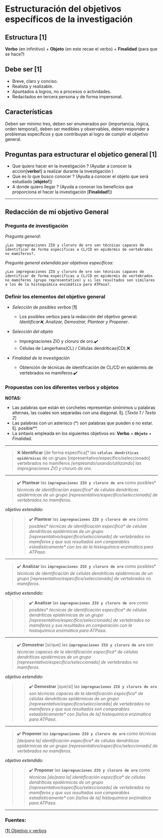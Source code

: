# Estructuración del objetivos específicos de la investigación 

## Estructura [**1**]

**Verbo** (en infinitivo) + **Objeto** (en este recae el verbo) + **Finalidad** (para que se hace?)

## Debe ser [**1**]

- Breve, claro y conciso.
- Realista y realizable.
- Apuntados a logros, no a procesos o actividades.
- Redactados en tercera persona y de forma impersonal.

## Características 

Deben ser mínimo tres, deben ser enumerados por {importancia, lógica, orden temporal}, deben ser medibles y observables, deben responder a problemas específicos y que contribuyan al logro de cumplir el objetivo general.  

## Preguntas para estructurar el objetico general [**1**]

- Que quiero hacer en la investigación ? (Ayudar a conocer la acción[**verbo!**] a realizar durante la investigación
)
- Que es lo que busco conocer ? (Ayuda a conocer el objeto que será estudiado [**objeto!**])
- A donde quiero llegar ? (Ayuda a conocer los beneficios que proporciona el hacer la investigación [**Finalidad!**])

- - -

## Redacción de mi objetivo General 

### Pregunta de investigación

*Pregunta general*:

    ¿Las impregnaciones ZIO y cloruro de oro son técnicas capaces de identificar de forma específicas a CL/CD en epidermis de vertebrados no mamíferos?.

*Pregunta general extendida por objetivos específicos*:

    ¿Las impregnaciones ZIO y cloruro de oro son técnicas capaces de identificar de forma específicas a CL/CD en epidermis de vertebrados no mamíferos (grupo representativo) y si los resultados son similares a los de la histoquímica enzimática para ATPasa?.


### Definir los elementos del objetivo general

- *Selección de posibles verbos* [**1**] 

    - Los posibles verbos para la redacción del objetivo general:    *Identificar❌, Analizar, Demostrar, Plantear y Proponer*.

- *Selección del objeto* 

    - Impregnaciones ZIO y cloruro de oro.✔️
    - Células de Langerhans(CL) / Células dendríticas(CD).❌

- *Finalidad de la investigación* 

    - Obtención de técnicas de identificación de CL/CD en epidermis de vertebrados no mamíferos.✔️

### Propuestas con los diferentes verbos y objetos 

**NOTAS:**
- Las palabras que están en corchetes representan sinónimos u palabras alternas, las cuales son separadas con una diagonal. Ej. [*Texto 1 / Texto 2*]
- Las palabras con un asterisco (\*) son palabras que pueden o no estar. Ej. posible\**.
- La sintaxis empleada en los siguientes objetivos es: **Verbo** + **`Objeto`** + *Finalidad*.

---

> ❌ **Identificar** [de forma específica]* las **`células dendríticas epidérmicas`**  de un grupo [representativo/específico/seleccionado] vertebrados no mamíferos *[empleando/usando/utilizando] las impregnaciones ZIO y cloruro de oro*. 
---
>✔️ **Plantear** las **`impregnaciones ZIO y cloruro de oro`** como posibles\* *técnicas de identificación específica\* de células dendríticas epidérmicas de un grupo [representativo/específico/seleccionado] de vertebrados no mamíferos*.

*objetivo extendido:*

>>✔️ **Plantear** las **`impregnaciones ZIO y cloruro de oro`** como posibles\* *técnicas de identificación específica\* de células dendríticas epidérmicas de un grupo [representativo/específico/seleccionado] de vertebrados no mamíferos y que sus resultados son comparables estadísticamente\* con los de la histoquímica enzimática para ATPasa*.
---
>✔️ **Analizar** las **`impregnaciones ZIO y cloruro de oro`** como posibles\* *técnicas de identificación de células dendríticas epidérmicas de un grupo [representativo/específico/seleccionado] de vertebrados no mamíferos*.

*objetivo extendido:*

>>✔️ **Analizar** las **`impregnaciones ZIO y cloruro de oro`** como posibles\* *técnicas de identificación específica\* de células dendríticas epidérmicas de un grupo [representativo/específico/seleccionado] de vertebrados no mamíferos y sus resultados en comparación con la histoquímica enzimática para ATPasa*.
---
>✔️ **Demostrar** [si/que] las **`impregnaciones ZIO y cloruro de oro`** son *técnicas capaces de la identificación específica\* de células dendríticas epidérmicas de un grupo [representativo/específico/seleccionado] de vertebrados no mamíferos*.

*objetivo extendido:*

>>✔️ **Demostrar** [que/si] las **`impregnaciones ZIO y cloruro de oro`** son *técnicas capaces de la identificación específica\* de células dendríticas epidérmicas de un grupo [representativo/específico/seleccionado] de vertebrados no mamíferos y que sus resultados son comparables estadísticamente\* con [la/los de la] histoquímica enzimática para ATPasa*.
---
>✔️ **Proponer** las **`impregnaciones ZIO y cloruro de oro`** como *técnicas [de/para la] identificación específica\* de células dendríticas epidérmicas de un grupo [representativo/específico/seleccionado] de vertebrados no mamíferos*.

*objetivo extendido:*

>>✔️ **Proponer** las **`impregnaciones ZIO y cloruro de oro`** como *técnicas [de/para la] identificación específica\* de células dendríticas epidérmicas de un grupo [representativo/específico/seleccionado] de vertebrados no mamíferos y que sus resultados son comparables estadísticamente\* con [la/los de la] histoquímica enzimática para ATPasa*.
---

### Fuentes:

[[**1**] Objetivo y verbos](http://www.duoc.cl/biblioteca/crai/redaccion-de-objetivos-en-un-trabajo-de-investigacion)


